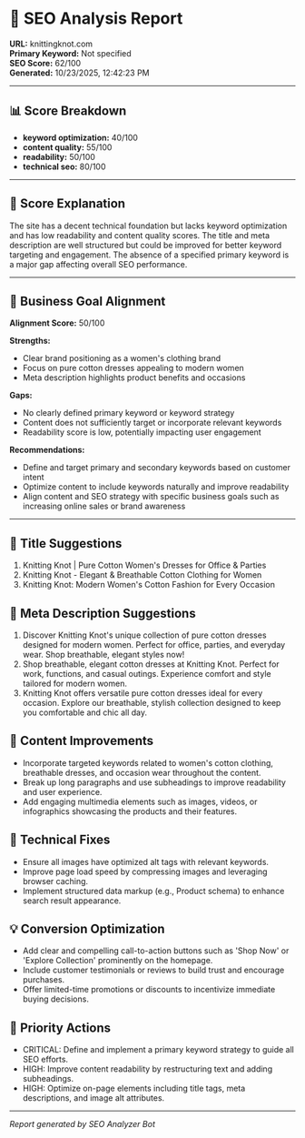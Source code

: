 # 🧠 SEO Analysis Report  
**URL:** knittingknot.com  
**Primary Keyword:** Not specified  
**SEO Score:** 62/100  
**Generated:** 10/23/2025, 12:42:23 PM

---

## 📊 Score Breakdown
- **keyword optimization:** 40/100
- **content quality:** 55/100
- **readability:** 50/100
- **technical seo:** 80/100

---

## 💬 Score Explanation
The site has a decent technical foundation but lacks keyword optimization and has low readability and content quality scores. The title and meta description are well structured but could be improved for better keyword targeting and engagement. The absence of a specified primary keyword is a major gap affecting overall SEO performance.

---

## 🎯 Business Goal Alignment
**Alignment Score:** 50/100

**Strengths:**
- Clear brand positioning as a women's clothing brand
- Focus on pure cotton dresses appealing to modern women
- Meta description highlights product benefits and occasions


**Gaps:**
- No clearly defined primary keyword or keyword strategy
- Content does not sufficiently target or incorporate relevant keywords
- Readability score is low, potentially impacting user engagement


**Recommendations:**
- Define and target primary and secondary keywords based on customer intent
- Optimize content to include keywords naturally and improve readability
- Align content and SEO strategy with specific business goals such as increasing online sales or brand awareness

---

## 📝 Title Suggestions
1. Knitting Knot | Pure Cotton Women's Dresses for Office & Parties
2. Knitting Knot - Elegant & Breathable Cotton Clothing for Women
3. Knitting Knot: Modern Women's Cotton Fashion for Every Occasion

## 🧾 Meta Description Suggestions
1. Discover Knitting Knot's unique collection of pure cotton dresses designed for modern women. Perfect for office, parties, and everyday wear. Shop breathable, elegant styles now!
2. Shop breathable, elegant cotton dresses at Knitting Knot. Perfect for work, functions, and casual outings. Experience comfort and style tailored for modern women.
3. Knitting Knot offers versatile pure cotton dresses ideal for every occasion. Explore our breathable, stylish collection designed to keep you comfortable and chic all day.

## 🧩 Content Improvements
- Incorporate targeted keywords related to women's cotton clothing, breathable dresses, and occasion wear throughout the content.
- Break up long paragraphs and use subheadings to improve readability and user experience.
- Add engaging multimedia elements such as images, videos, or infographics showcasing the products and their features.

## 🧱 Technical Fixes
- Ensure all images have optimized alt tags with relevant keywords.
- Improve page load speed by compressing images and leveraging browser caching.
- Implement structured data markup (e.g., Product schema) to enhance search result appearance.

## 💡 Conversion Optimization
- Add clear and compelling call-to-action buttons such as 'Shop Now' or 'Explore Collection' prominently on the homepage.
- Include customer testimonials or reviews to build trust and encourage purchases.
- Offer limited-time promotions or discounts to incentivize immediate buying decisions.

## 🚀 Priority Actions
- CRITICAL: Define and implement a primary keyword strategy to guide all SEO efforts.
- HIGH: Improve content readability by restructuring text and adding subheadings.
- HIGH: Optimize on-page elements including title tags, meta descriptions, and image alt attributes.

---

*Report generated by SEO Analyzer Bot*